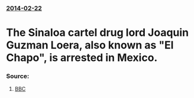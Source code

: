 ### [2014-02-22](/news/2014/02/22/index.md)

# The Sinaloa cartel drug lord Joaquin Guzman Loera, also known as "El Chapo", is arrested in Mexico. 




### Source:

1. [BBC](http://www.bbc.co.uk/news/uk-26308203)
